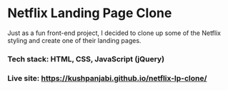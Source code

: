 # Netflix Landing Page Clone

Just as a fun front-end project, I decided to clone up some of the Netflix styling and create one of their landing pages.

### Tech stack: HTML, CSS, JavaScript (jQuery)

### Live site: https://kushpanjabi.github.io/netflix-lp-clone/
